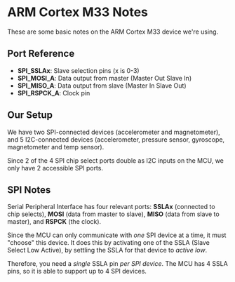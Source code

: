 # ARM Cortex M33 Notes

These are some basic notes on the ARM Cortex M33 device we're using.

## Port Reference

- **SPI_SSLAx**: Slave selection pins (x is 0-3)
- **SPI_MOSI_A**: Data output from master (Master Out Slave In)
- **SPI_MISO_A**: Data output from slave (Master In Slave Out)
- **SPI_RSPCK_A**: Clock pin

## Our Setup

We have two SPI-connected devices (accelerometer and magnetometer), and 5 I2C-connected devices (accelerometer, pressure sensor, gyroscope, magnetometer and temp sensor). 

Since 2 of the 4 SPI chip select ports double as I2C inputs on the MCU, we only have 2 accessible SPI ports. 

## SPI Notes

Serial Peripheral Interface has four relevant ports: **SSLAx** (connected to chip selects), **MOSI** (data from master to slave), **MISO** (data from slave to master), and **RSPCK** (the clock). 

Since the MCU can only communicate with *one* SPI device at a time, it must "choose" this device. It does this by activating one of the SSLA (Slave Select Low Active), by settling the SSLA for that device to *active low*.

Therefore, you need a *single* SSLA pin *per SPI device*. The MCU has 4 SSLA pins, so it is able to support up to 4 SPI devices.